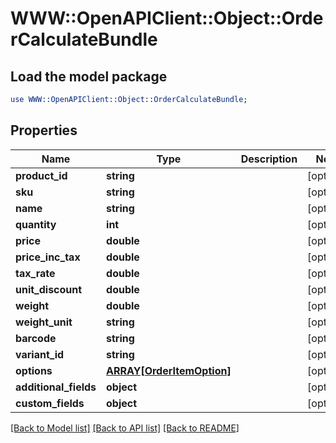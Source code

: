# WWW::OpenAPIClient::Object::OrderCalculateBundle

## Load the model package
```perl
use WWW::OpenAPIClient::Object::OrderCalculateBundle;
```

## Properties
Name | Type | Description | Notes
------------ | ------------- | ------------- | -------------
**product_id** | **string** |  | [optional] 
**sku** | **string** |  | [optional] 
**name** | **string** |  | [optional] 
**quantity** | **int** |  | [optional] 
**price** | **double** |  | [optional] 
**price_inc_tax** | **double** |  | [optional] 
**tax_rate** | **double** |  | [optional] 
**unit_discount** | **double** |  | [optional] 
**weight** | **double** |  | [optional] 
**weight_unit** | **string** |  | [optional] 
**barcode** | **string** |  | [optional] 
**variant_id** | **string** |  | [optional] 
**options** | [**ARRAY[OrderItemOption]**](OrderItemOption.md) |  | [optional] 
**additional_fields** | **object** |  | [optional] 
**custom_fields** | **object** |  | [optional] 

[[Back to Model list]](../README.md#documentation-for-models) [[Back to API list]](../README.md#documentation-for-api-endpoints) [[Back to README]](../README.md)


